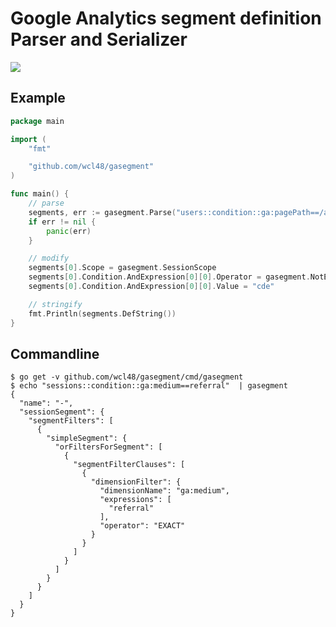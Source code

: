 # Google Analytics segment definition Parser and Serializer

![](https://codeship.com/projects/2d9e0530-881d-0132-48e0-16b8ca61b731/status?branch=master)

## Example

```go
package main

import (
	"fmt"

	"github.com/wcl48/gasegment"
)

func main() {
	// parse
	segments, err := gasegment.Parse("users::condition::ga:pagePath==/abc")
	if err != nil {
		panic(err)
	}

	// modify
	segments[0].Scope = gasegment.SessionScope
	segments[0].Condition.AndExpression[0][0].Operator = gasegment.NotEqual
	segments[0].Condition.AndExpression[0][0].Value = "cde"

	// stringify
	fmt.Println(segments.DefString())
}
```

## Commandline

```
$ go get -v github.com/wcl48/gasegment/cmd/gasegment
$ echo "sessions::condition::ga:medium==referral"  | gasegment
{
  "name": "-",
  "sessionSegment": {
    "segmentFilters": [
      {
        "simpleSegment": {
          "orFiltersForSegment": [
            {
              "segmentFilterClauses": [
                {
                  "dimensionFilter": {
                    "dimensionName": "ga:medium",
                    "expressions": [
                      "referral"
                    ],
                    "operator": "EXACT"
                  }
                }
              ]
            }
          ]
        }
      }
    ]
  }
}
```
